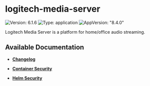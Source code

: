 # logitech-media-server

![Version: 6.1.6](https://img.shields.io/badge/Version-6.1.6-informational?style=flat-square) ![Type: application](https://img.shields.io/badge/Type-application-informational?style=flat-square) ![AppVersion: "8.4.0"](https://img.shields.io/badge/AppVersion-"8.4.0"-informational?style=flat-square)

Logitech Media Server is a platform for home/office audio streaming.

## Available Documentation

- [**Changelog**](CHANGELOG)

- [**Container Security**](container-security)

- [**Helm Security**](helm-security)

